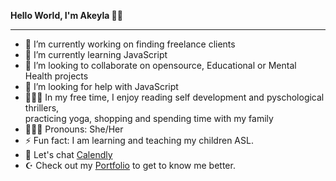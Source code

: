 <b>Hello World, I'm Akeyla 👋🏽</b>
<hr>

- 🔭 I’m currently working on finding freelance clients
- 🌱 I’m currently learning JavaScript
- 👯 I’m looking to collaborate on opensource, Educational or Mental Health projects
- 🤔 I’m looking for help with JavaScript
- 🧘🏽‍♀️ In my free time, I enjoy reading self development and pyschological thrillers,<br>
practicing yoga, shopping and spending time with my family
- 👩🏽‍🦱 Pronouns: She/Her
- ⚡ Fun fact: I am learning and teaching my children ASL. 
- 💬 Let's chat [Calendly](https://calendly.com/akeylavirgin)
- ☪︎ Check out my [Portfolio](www.akeylavirgin.com) to get to know me better.
